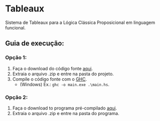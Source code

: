 # Tableaux
Sistema de Tableaux para a Lógica Clássica Proposicional em linguagem funcional.

## Guia de execução:
### Opção 1:
1. Faça o download do código fonte [aqui](https://github.com/BGallo/Tableaux/archive/refs/heads/main.zip).
2. Extraia o arquivo .zip e entre na pasta do projeto.
3. Compile o código fonte com o [GHC](https://www.haskell.org/ghc/). 
    - (Windows) Ex.:  `ghc -o main.exe .\main.hs`.
### Opção 2:
1. Faça o download to programa pré-compilado [aqui](https://github.com/BGallo/Tableaux/releases).
2. Extraia o arquivo .zip e entre na pasta do programa.
